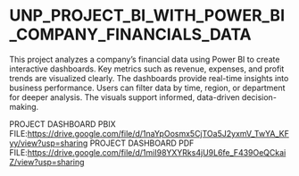 # UNP_PROJECT_BI_WITH_POWER_BI_COMPANY_FINANCIALS_DATA

This project analyzes a company’s financial data using Power BI to create interactive dashboards.
Key metrics such as revenue, expenses, and profit trends are visualized clearly.
The dashboards provide real-time insights into business performance.
Users can filter data by time, region, or department for deeper analysis.
The visuals support informed, data-driven decision-making.

PROJECT DASHBOARD PBIX FILE:https://drive.google.com/file/d/1naYpOosmx5CjTOa5J2yxmV_TwYA_KFyy/view?usp=sharing
PROJECT DASHBOARD PDF FILE:https://drive.google.com/file/d/1miI98YXYRks4jU9L6fe_F439OeQCkaiZ/view?usp=sharing

